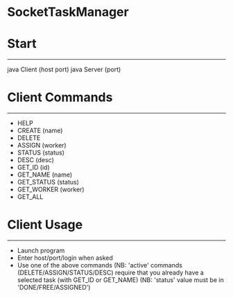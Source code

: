 SocketTaskManager
=================


# Start
-------
java Client (host port)
java Server (port)


# Client Commands
-----------------
- HELP
- CREATE		(name)
- DELETE
- ASSIGN		(worker)
- STATUS		(status)
- DESC			(desc)
- GET_ID		(id)
- GET_NAME		(name)
- GET_STATUS	(status)
- GET_WORKER	(worker)
- GET_ALL


# Client Usage
--------------
* Launch program
* Enter host/port/login when asked
* Use one of the above commands
	(NB: 'active' commands (DELETE/ASSIGN/STATUS/DESC) require that you already have a selected task (with GET_ID or GET_NAME)
	(NB: 'status' value must be in 'DONE/FREE/ASSIGNED') 
